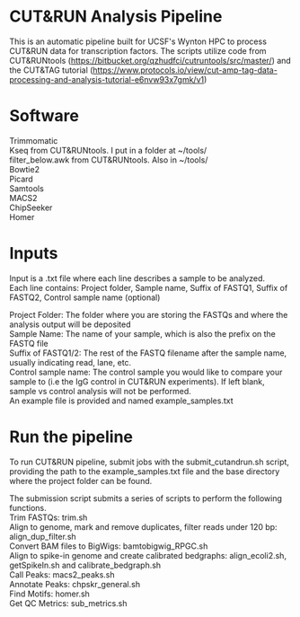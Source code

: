 # CUT&RUN Analysis Pipeline
This is an automatic pipeline built for UCSF's Wynton HPC to process CUT&RUN data for transcription factors.
The scripts utilize code from CUT&RUNtools (https://bitbucket.org/qzhudfci/cutruntools/src/master/) and the CUT&TAG tutorial (https://www.protocols.io/view/cut-amp-tag-data-processing-and-analysis-tutorial-e6nvw93x7gmk/v1)

# Software
Trimmomatic\
Kseq from CUT&RUNtools. I put in a folder at ~/tools/\
filter_below.awk from CUT&RUNtools. Also in ~/tools/\
Bowtie2\
Picard\
Samtools\
MACS2\
ChipSeeker\
Homer

# Inputs
Input is a .txt file where each line describes a sample to be analyzed. \
Each line contains: Project folder, Sample name, Suffix of FASTQ1, Suffix of FASTQ2, Control sample name (optional)

Project Folder: The folder where you are storing the FASTQs and where the analysis output will be deposited\
Sample Name: The name of your sample, which is also the prefix on the FASTQ file\
Suffix of FASTQ1/2: The rest of the FASTQ filename after the sample name, usually indicating read, lane, etc.\
Control sample name: The control sample you would like to compare your sample to (i.e the IgG control in CUT&RUN experiments). If left blank, sample vs control analysis will not be performed.\
An example file is provided and named example_samples.txt

# Run the pipeline
To run CUT&RUN pipeline, submit jobs with the submit_cutandrun.sh script, providing the path to the example_samples.txt file and the base directory where the project folder can be found.

The submission script submits a series of scripts to perform the following functions.\
Trim FASTQs: trim.sh\
Align to genome, mark and remove duplicates, filter reads under 120 bp: align_dup_filter.sh\
Convert BAM files to BigWigs: bamtobigwig_RPGC.sh\
Align to spike-in genome and create calibrated bedgraphs: align_ecoli2.sh, getSpikeIn.sh and calibrate_bedgraph.sh\
Call Peaks: macs2_peaks.sh\
Annotate Peaks: chpskr_general.sh\
Find Motifs: homer.sh\
Get QC Metrics: sub_metrics.sh
